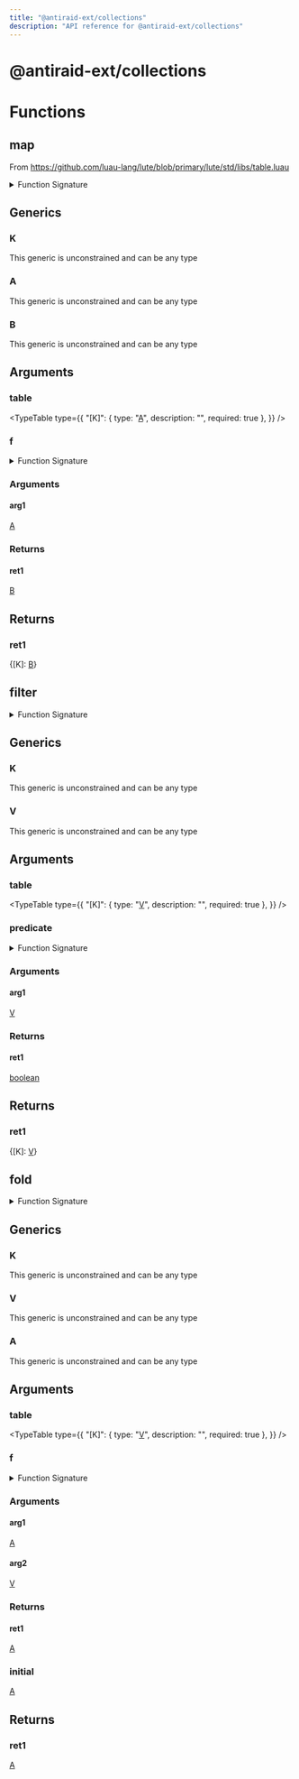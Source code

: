 ```yaml
---
title: "@antiraid-ext/collections"
description: "API reference for @antiraid-ext/collections"
---
```


<div id="@antiraid-ext/collections"></div>

# @antiraid-ext/collections

<div id="Functions"></div>

# Functions

<div id="map"></div>

## map

From https://github.com/luau-lang/lute/blob/primary/lute/std/libs/table.luau

<details>
<summary>Function Signature</summary>

```luau
-- From https://github.com/luau-lang/lute/blob/primary/lute/std/libs/table.luau
function map<K, A, B>(table: {
		[K]: A
	}, f: (A) -> B) -> {
		[K]: B
	} end
```

</details>

<div id="Generics"></div>

## Generics

<div id="K"></div>

### K

This generic is unconstrained and can be any type

<div id="A"></div>

### A

This generic is unconstrained and can be any type

<div id="B"></div>

### B

This generic is unconstrained and can be any type

<div id="Arguments"></div>

## Arguments

<div id="table"></div>

### table

<TypeTable
	type={{
		"[K]": {
			type: "[A](#A)",
			description: "",
			required: true
		},
	}}
/>
<div id="f"></div>

### f

<details>
<summary>Function Signature</summary>

```luau
f: (A) -> B
```

</details>

<div id="Arguments"></div>

### Arguments

<div id="arg1"></div>

#### arg1

[A](#A)

<div id="Returns"></div>

### Returns

<div id="ret1"></div>

#### ret1

[B](#B)<div id="Returns"></div>

## Returns

<div id="ret1"></div>

### ret1

\{[K]: [B](#B)\}<div id="filter"></div>

## filter

<details>
<summary>Function Signature</summary>

```luau
function filter<K, V>(table: {
		[K]: V
	}, predicate: (V) -> boolean) -> {
		[K]: V
	} end
```

</details>

<div id="Generics"></div>

## Generics

<div id="K"></div>

### K

This generic is unconstrained and can be any type

<div id="V"></div>

### V

This generic is unconstrained and can be any type

<div id="Arguments"></div>

## Arguments

<div id="table"></div>

### table

<TypeTable
	type={{
		"[K]": {
			type: "[V](#V)",
			description: "",
			required: true
		},
	}}
/>
<div id="predicate"></div>

### predicate

<details>
<summary>Function Signature</summary>

```luau
predicate: (V) -> boolean
```

</details>

<div id="Arguments"></div>

### Arguments

<div id="arg1"></div>

#### arg1

[V](#V)

<div id="Returns"></div>

### Returns

<div id="ret1"></div>

#### ret1

[boolean](#boolean)<div id="Returns"></div>

## Returns

<div id="ret1"></div>

### ret1

\{[K]: [V](#V)\}<div id="fold"></div>

## fold

<details>
<summary>Function Signature</summary>

```luau
function fold<K, V, A>(table: {
		[K]: V
	}, f: (A, V) -> A, initial: A) -> A end
```

</details>

<div id="Generics"></div>

## Generics

<div id="K"></div>

### K

This generic is unconstrained and can be any type

<div id="V"></div>

### V

This generic is unconstrained and can be any type

<div id="A"></div>

### A

This generic is unconstrained and can be any type

<div id="Arguments"></div>

## Arguments

<div id="table"></div>

### table

<TypeTable
	type={{
		"[K]": {
			type: "[V](#V)",
			description: "",
			required: true
		},
	}}
/>
<div id="f"></div>

### f

<details>
<summary>Function Signature</summary>

```luau
f: (A, V) -> A
```

</details>

<div id="Arguments"></div>

### Arguments

<div id="arg1"></div>

#### arg1

[A](#A)

<div id="arg2"></div>

#### arg2

[V](#V)

<div id="Returns"></div>

### Returns

<div id="ret1"></div>

#### ret1

[A](#A)<div id="initial"></div>

### initial

[A](#A)

<div id="Returns"></div>

## Returns

<div id="ret1"></div>

### ret1

[A](#A)